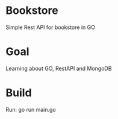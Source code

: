 # Bookstore
Simple Rest API for bookstore in GO

# Goal
Learning about GO, RestAPI and MongoDB

# Build
Run:
go run main.go
